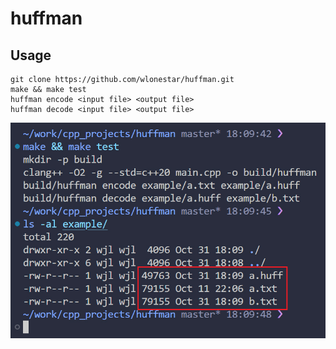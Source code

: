 # huffman

## Usage

```shell
git clone https://github.com/wlonestar/huffman.git
make && make test
huffman encode <input file> <output file>
huffman decode <input file> <output file>
```

![](/image/usage.jpg)
